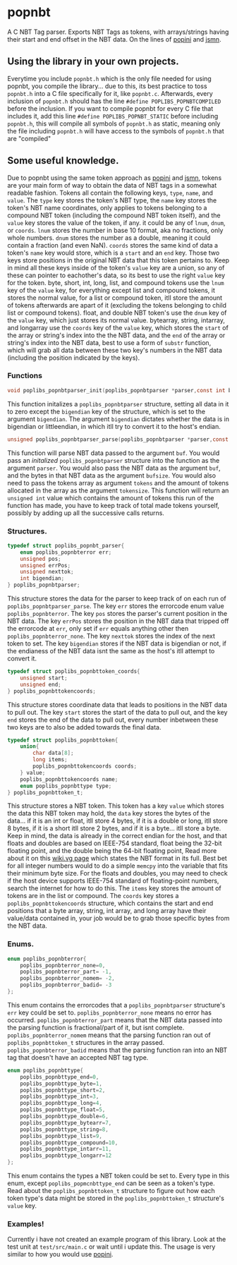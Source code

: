 # popnbt
A C NBT Tag parser. Exports NBT Tags as tokens, with arrays/strings having their start and end offset in the NBT data. On the lines of [popini](https://github.com/popgoesme700/popini) and [jsmn](https://github.com/zserge/jsmn).
## Using the library in your own projects.
Everytime you include `popnbt.h` which is the only file needed for using popnbt, you compile the library... due to this, its best practice to toss `popnbt.h` into a C file specifically for it, like `popnbt.c`. Afterwards, every inclusion of `popnbt.h` should has the line `#define POPLIBS_POPNBTCOMPILED` before the inclusion. If you want to compile popnbt for every C file that includes it, add this line `#define POPLIBS_POPNBT_STATIC` before including `popnbt.h`, this will compile all symbols of `popnbt.h` as static, meaning only the file including `popnbt.h` will have access to the symbols of `popnbt.h` that are "compiled"
## Some useful knowledge.
Due to popnbt using the same token approach as [popini](https://github.com/popgoesme700/popini) and [jsmn](https://github.com/zserge/jsmn), tokens are your main form of way to obtain the data of NBT tags in a somewhat readable fashion. Tokens all contain the following keys, `type`, `name`, and `value`. The `type` key stores the token's NBT type, the `name` key stores the token's NBT name coordinates, only applies to tokens belonging to a compound NBT token (including the compound NBT token itself), and the `value` key stores the value of the token, if any. it could be any of `lnum`, `dnum`, or `coords`. `lnum` stores the number in base 10 format, aka no fractions, only whole numbers. `dnum` stores the number as a double, meaning it could contain a fraction (and even NaN). `coords` stores the same kind of data a token's `name` key would store, which is a `start` and an `end` key. Those two keys store positions in the original NBT data that this token pertains to. Keep in mind all these keys inside of the token's `value` key are a union, so any of these can pointer to eachother's data, so its best to use the right `value` key for the token. byte, short, int, long, list, and compound tokens use the `lnum` key of the `value` key, for everything except list and compound tokens, it stores the normal value, for a list or compound token, itll store the amount of tokens afterwards are apart of it (excluding the tokens belonging to child list or compound tokens). float, and double NBT token's use the `dnum` key of the `value` key, which just stores its normal value. bytearray, string, intarray, and longarray use the `coords` key of the `value` key, which stores the `start` of the array or string's index into the the NBT data, and the `end` of the array or string's index into the NBT data, best to use a form of `substr` function, which will grab all data between these two key's numbers in the NBT data (including the position indicated by the keys).
### Functions
```c
void poplibs_popnbtparser_init(poplibs_popnbtparser *parser,const int bigendian);
```
This function initalizes a `poplibs_popnbtparser` structure, setting all data in it to zero except the `bigendian` key of the structure, which is set to the argument `bigendian`. The argument `bigendian` dictates whether the data is in bigendian or littleendian, in which itll try to convert it to the host's endian.
```c
unsigned poplibs_popnbtparser_parse(poplibs_popnbtparser *parser,const char *buf,const unsigned bufsize,poplibs_popnbttoken_t *tokens,const unsigned tokensize);
```
This function will parse NBT data passed to the argument `buf`. You would pass an *initalized* `poplibs_popnbtparser` structure into the function as the argument `parser`. You would also pass the NBT data as the argument `buf`, and the bytes in that NBT data as the argument `bufsize`. You would also need to pass the tokens array as argument `tokens` and the amount of tokens allocated in the array as the argument `tokensize`.
This function will return an `unsigned int` value which contains the amount of tokens this run of the function has made, you have to keep track of total made tokens yourself, possibly by adding up all the successive calls returns.
### Structures.
```c
typedef struct poplibs_popnbt_parser{
	enum poplibs_popnbterror err;
	unsigned pos;
	unsigned errPos;
	unsigned nexttok;
	int bigendian;
} poplibs_popnbtparser;
```
This structure stores the data for the parser to keep track of on each run of `poplibs_popnbtparser_parse`. The key `err` stores the errorcode enum value `poplibs_popnbterror`. The key `pos` stores the parser's current position in the NBT data. The key `errPos` stores the position in the NBT data that tripped off the errorcode at `err`, only set if `err` equals anything other then `poplibs_popnbterror_none`. The key `nexttok` stores the index of the next token to set. The key `bigendian` stores if the NBT data is bigendian or not, if the endianess of the NBT data isnt the same as the host's itll attempt to convert it.
```c
typedef struct poplibs_popnbttoken_coords{
	unsigned start;
	unsigned end;
} poplibs_popnbttokencoords;
```
This structure stores coordinate data that leads to positions in the NBT data to pull out. The key `start` stores the start of the data to pull out, and the key `end` stores the end of the data to pull out, every number inbetween these two keys are to also be added towards the final data.
```c
typedef struct poplibs_popnbttoken{
	union{
		char data[8];
		long items;
		poplibs_popnbttokencoords coords;
	} value;
	poplibs_popnbttokencoords name;
	enum poplibs_popnbttype type;
} poplibs_popnbttoken_t;
```
This structure stores a NBT token. This token has a key `value` which stores the data this NBT token may hold, the `data` key stores the bytes of the data... if it is an int or float, itll store 4 bytes, if it is a double or long, itll store 8 bytes, if it is a short itll store 2 bytes, and if it is a byte... itll store a byte. Keep in mind, the data is already in the correct endian for the host, and that floats and doubles are based on IEEE-754 standard, float being the 32-bit floating point, and the double being the 64-bit floating point, Read more about it on this [wiki.vg page](https://wiki.vg/NBT) which states the NBT format in its full. Best bet for all integer numbers would to do a simple `memcpy` into the variable that fits their minimum byte size. For the floats and doubles, you may need to check if the host device supports IEEE-754 standard of floating-point numbers, search the internet for how to do this. The `items` key stores the amount of tokens are in the list or compound. The `coords` key stores a `poplibs_popnbttokencoords` structure, which contains the start and end positions that a byte array, string, int array, and long array have their value/data contained in, your job would be to grab those specific bytes from the NBT data.
### Enums.
```c
enum poplibs_popnbterror{
	poplibs_popnbterror_none=0,
	poplibs_popnbterror_part= -1,
	poplibs_popnbterror_nomem= -2,
	poplibs_popnbterror_badid= -3
};
```
This enum contains the errorcodes that a `poplibs_popnbtparser` structure's `err` key could be set to. `poplibs_popnbterror_none` means no error has occurred. `poplibs_popnbterror_part` means that the NBT data passed into the parsing function is fractional/part of it, but isnt complete. `poplibs_popnbterror_nomem` means that the parsing function ran out of `poplibs_popnbttoken_t` structures in the array passed. `poplibs_popnbterror_badid` means that the parsing function ran into an NBT tag that doesn't have an accepted NBT tag type.
```c
enum poplibs_popnbttype{
	poplibs_popnbttype_end=0,
	poplibs_popnbttype_byte=1,
	poplibs_popnbttype_short=2,
	poplibs_popnbttype_int=3,
	poplibs_popnbttype_long=4,
	poplibs_popnbttype_float=5,
	poplibs_popnbttype_double=6,
	poplibs_popnbttype_bytearr=7,
	poplibs_popnbttype_string=8,
	poplibs_popnbttype_list=9,
	poplibs_popnbttype_compound=10,
	poplibs_popnbttype_intarr=11,
	poplibs_popnbttype_longarr=12
};
```
This enum contains the types a NBT token could be set to. Every type in this enum, except `poplibs_popmcnbttype_end` can be seen as a token's type. Read about the `poplibs_popnbttoken_t` structure to figure out how each token type's data might be stored in the `poplibs_popnbttoken_t` structure's `value` key.
### Examples!
Currently i have not created an example program of this library. Look at the test unit at `test/src/main.c` or wait until i update this. The usage is very similar to how you would use [popini](https://github.com/popgoesme700/popini).